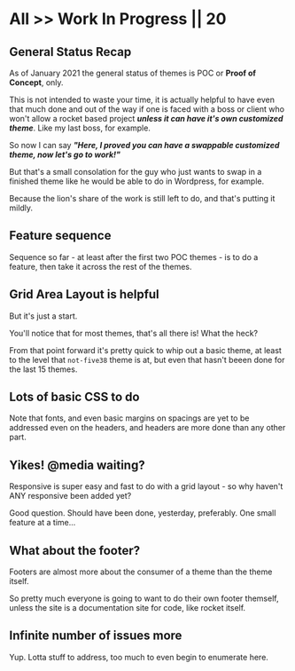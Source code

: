 # All >> Work In Progress || 20

## General Status Recap

As of January 2021 the general status of themes is POC or **Proof of Concept**, only.

This is not intended to waste your time, it is actually helpful to have even that much done and out of the way if one is faced with a boss or client who won't allow a rocket based project _**unless it can have it's own customized theme**_. Like my last boss, for example.

So now I can say _**"Here, I proved you can have a swappable customized theme, now let's go to work!"**_

But that's a small consolation for the guy who just wants to swap in a finished theme like he would be able to do in Wordpress, for example.

Because the lion's share of the work is still left to do, and that's putting it mildly.

## Feature sequence

Sequence so far - at least after the first two POC themes - is to do a feature, then take it across the rest of the themes.

## Grid Area Layout is helpful

But it's just a start.

You'll notice that for most themes, that's all there is! What the heck?

From that point forward it's pretty quick to whip out a basic theme, at least to the level that `not-five38` theme is at, but even that hasn't beeen done for the last 15 themes.

## Lots of basic CSS to do

Note that fonts, and even basic margins on spacings are yet to be addressed even on the headers, and headers are more done than any other part.

## Yikes! @media waiting?

Responsive is super easy and fast to do with a grid layout - so why haven't ANY responsive been added yet?

Good question. Should have been done, yesterday, preferably. One small feature at a time...

## What about the footer?

Footers are almost more about the consumer of a theme than the theme itself.

So pretty much everyone is going to want to do their own footer themself, unless the site is a documentation site for code, like rocket itself.

## Infinite number of issues more

Yup. Lotta stuff to address, too much to even begin to enumerate here.
